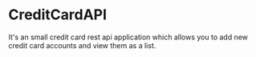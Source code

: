 # CreditCardAPI
It's an small credit card rest api application which allows you to add new credit card accounts and view them as a list.
